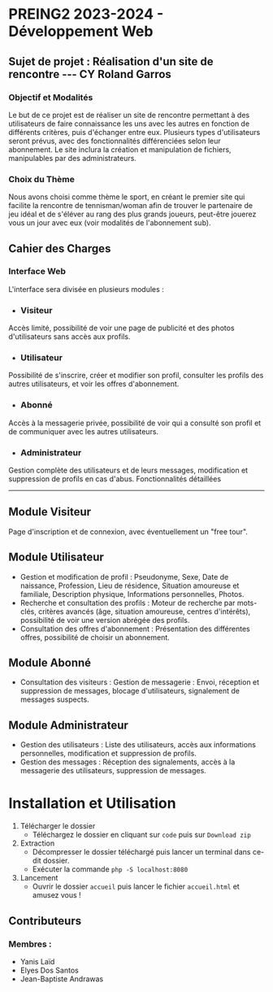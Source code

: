 # PREING2 2023-2024 - Développement Web
## Sujet de projet : Réalisation d'un site de rencontre --- CY Roland Garros


### Objectif et Modalités

Le but de ce projet est de réaliser un site de rencontre permettant à des utilisateurs de faire connaissance les uns avec les autres en fonction de différents critères, puis d'échanger entre eux.
Plusieurs types d'utilisateurs seront prévus, avec des fonctionnalités différenciées selon leur abonnement. Le site inclura la création et manipulation de fichiers, manipulables par des administrateurs.

### Choix du Thème
Nous avons choisi comme thème le sport, en créant le premier site qui facilite la rencontre de tennisman/woman afin de trouver le partenaire de jeu idéal et de s'éléver au rang des plus grands joueurs, peut-être jouerez vous un jour avec eux (voir modalités de l'abonnement sub).

## Cahier des Charges
### Interface Web
L'interface sera divisée en plusieurs modules :

* ### Visiteur
Accès limité, possibilité de voir une page de publicité et des photos d'utilisateurs sans accès aux profils.
* ### Utilisateur
Possibilité de s'inscrire, créer et modifier son profil, consulter les profils des autres utilisateurs, et voir les offres d'abonnement.
* ### Abonné
Accès à la messagerie privée, possibilité de voir qui a consulté son profil et de communiquer avec les autres utilisateurs.
* ### Administrateur
Gestion complète des utilisateurs et de leurs messages, modification et suppression de profils en cas d'abus.
Fonctionnalités détaillées

----------------------------------------------------------

## Module Visiteur

Page d'inscription et de connexion, avec éventuellement un "free tour".

## Module Utilisateur

* Gestion et modification de profil :
  Pseudonyme, Sexe, Date de naissance, Profession, Lieu de résidence, Situation amoureuse et familiale, Description physique, Informations personnelles, Photos.
* Recherche et consultation des profils :
  Moteur de recherche par mots-clés, critères avancés (âge, situation amoureuse, centres d'intérêts), possibilité de voir une version abrégée des profils.
* Consultation des offres d'abonnement :
  Présentation des différentes offres, possibilité de choisir un abonnement.

## Module Abonné

* Consultation des visiteurs :
   Gestion de messagerie : Envoi, réception et suppression de messages, blocage d'utilisateurs, signalement de messages suspects.

## Module Administrateur

* Gestion des utilisateurs :
  Liste des utilisateurs, accès aux informations personnelles, modification et suppression de profils.
* Gestion des messages :
  Réception des signalements, accès à la messagerie des utilisateurs, suppression de messages.


# Installation et Utilisation

1. Télécharger le dossier
   * Téléchargez le dossier en cliquant sur `code` puis sur `Download zip`
2. Extraction
   * Décompresser le dossier téléchargé puis lancer un terminal dans ce-dit dossier.
   * Exécuter la commande `php -S localhost:8080`
3. Lancement
   * Ouvrir le dossier `accueil` puis lancer le fichier `accueil.html` et amusez vous !
## Contributeurs
### Membres :
* Yanis Laïd
* Elyes Dos Santos
* Jean-Baptiste Andrawas
